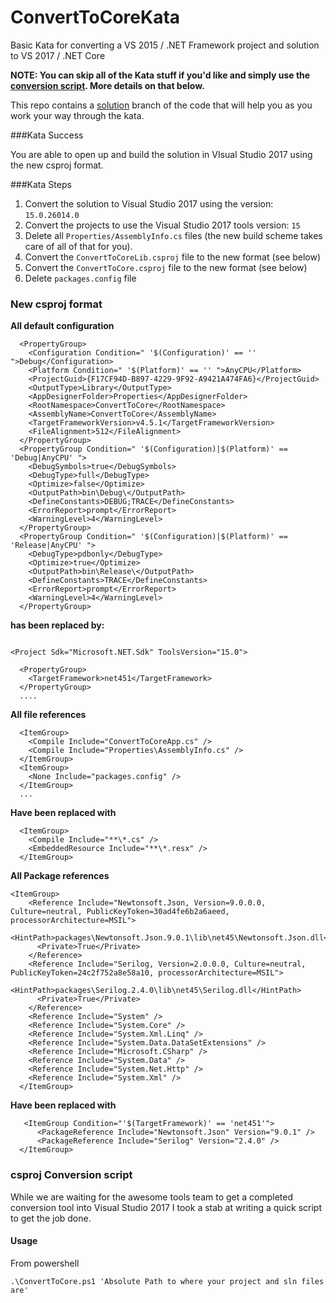 # ConvertToCoreKata
Basic Kata for converting a VS 2015 / .NET Framework project and solution to VS 2017 / .NET Core

**NOTE: You can skip all of the Kata stuff if you'd like and simply use the [conversion script](https://github.com/nickfloyd/ConvertToCoreKata/blob/master/ConvertToCore.ps1). More details on that below.**

This repo contains a [solution](https://github.com/nickfloyd/ConvertToCoreKata/commits/solution) branch of the code that will help you as you work your way through the kata.

###Kata Success

You are able to open up and build the solution in VIsual Studio 2017 using the new csproj format.

###Kata Steps

1. Convert the solution to Visual Studio 2017 using the version: `15.0.26014.0`
2. Convert the projects to use the Visual Studio 2017 tools version: `15`
3. Delete all `Properties/AssemblyInfo.cs` files (the new build scheme takes care of all of that for you).
4. Convert the `ConvertToCoreLib.csproj` file to the new format (see below)
5. Convert the `ConvertToCore.csproj` file to the new format (see below)
6. Delete `packages.config` file

### New csproj format

**All default configuration**

```
  <PropertyGroup>
    <Configuration Condition=" '$(Configuration)' == '' ">Debug</Configuration>
    <Platform Condition=" '$(Platform)' == '' ">AnyCPU</Platform>
    <ProjectGuid>{F17CF94D-B897-4229-9F92-A9421A474FA6}</ProjectGuid>
    <OutputType>Library</OutputType>
    <AppDesignerFolder>Properties</AppDesignerFolder>
    <RootNamespace>ConvertToCore</RootNamespace>
    <AssemblyName>ConvertToCore</AssemblyName>
    <TargetFrameworkVersion>v4.5.1</TargetFrameworkVersion>
    <FileAlignment>512</FileAlignment>
  </PropertyGroup>
  <PropertyGroup Condition=" '$(Configuration)|$(Platform)' == 'Debug|AnyCPU' ">
    <DebugSymbols>true</DebugSymbols>
    <DebugType>full</DebugType>
    <Optimize>false</Optimize>
    <OutputPath>bin\Debug\</OutputPath>
    <DefineConstants>DEBUG;TRACE</DefineConstants>
    <ErrorReport>prompt</ErrorReport>
    <WarningLevel>4</WarningLevel>
  </PropertyGroup>
  <PropertyGroup Condition=" '$(Configuration)|$(Platform)' == 'Release|AnyCPU' ">
    <DebugType>pdbonly</DebugType>
    <Optimize>true</Optimize>
    <OutputPath>bin\Release\</OutputPath>
    <DefineConstants>TRACE</DefineConstants>
    <ErrorReport>prompt</ErrorReport>
    <WarningLevel>4</WarningLevel>
  </PropertyGroup>
```

**has been replaced by:**

```

<Project Sdk="Microsoft.NET.Sdk" ToolsVersion="15.0">

  <PropertyGroup>
    <TargetFramework>net451</TargetFramework>
  </PropertyGroup>
  ....
```
**All file references**

```
  <ItemGroup>
    <Compile Include="ConvertToCoreApp.cs" />
    <Compile Include="Properties\AssemblyInfo.cs" />
  </ItemGroup>
  <ItemGroup>
    <None Include="packages.config" />
  </ItemGroup>
  ...
```

**Have been replaced with**

```
  <ItemGroup>
    <Compile Include="**\*.cs" />
    <EmbeddedResource Include="**\*.resx" />
  </ItemGroup>
```

**All Package references**

```
<ItemGroup>
    <Reference Include="Newtonsoft.Json, Version=9.0.0.0, Culture=neutral, PublicKeyToken=30ad4fe6b2a6aeed, processorArchitecture=MSIL">
      <HintPath>packages\Newtonsoft.Json.9.0.1\lib\net45\Newtonsoft.Json.dll</HintPath>
      <Private>True</Private>
    </Reference>
    <Reference Include="Serilog, Version=2.0.0.0, Culture=neutral, PublicKeyToken=24c2f752a8e58a10, processorArchitecture=MSIL">
      <HintPath>packages\Serilog.2.4.0\lib\net45\Serilog.dll</HintPath>
      <Private>True</Private>
    </Reference>
    <Reference Include="System" />
    <Reference Include="System.Core" />
    <Reference Include="System.Xml.Linq" />
    <Reference Include="System.Data.DataSetExtensions" />
    <Reference Include="Microsoft.CSharp" />
    <Reference Include="System.Data" />
    <Reference Include="System.Net.Http" />
    <Reference Include="System.Xml" />
  </ItemGroup>
```

**Have been replaced with**

```
   <ItemGroup Condition="'$(TargetFramework)' == 'net451'">
      <PackageReference Include="Newtonsoft.Json" Version="9.0.1" />
      <PackageReference Include="Serilog" Version="2.4.0" />
  </ItemGroup>
```

### csproj Conversion script

While we are waiting for the awesome tools team to get a completed conversion tool into Visual Studio 2017 I took a stab at writing a quick script to get the job done.

#### Usage

From powershell

`.\ConvertToCore.ps1 'Absolute Path to where your project and sln files are'`


